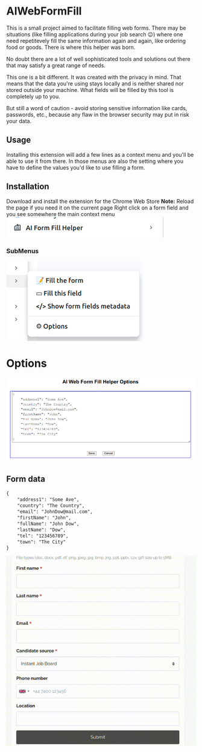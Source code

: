 # AIWebFormFill

This is a small project aimed to facilitate filling web forms. There may be situations (like filling applications during your job search 😉) where one need repetitevely fill the same information again and again, like ordering food or goods. There is where this helper was born.

No doubt there are a lot of well sophisticated tools and solutions out there that may satisfy a great range of needs.

This one is a bit different. It was created with the privacy in mind. That means that the data you're using stays locally and is neither shared nor stored outside your machine. What fields will be filled by this tool is completely up to you.

But still a word of caution - avoid storing sensitive information like cards, passwords, etc., because any flaw in the browser security may put in risk your data.

## Usage
Installing this extension will add a few lines as a context menu and you'll be able to use it from there. In those menus are also the setting where you have to define the values you'd like to use filling a form.

## Installation
Download and install the extension for the Chrome Web Store
**Note:** Reload the page if you need it on the current page
Right click on a form field and you see somewhere the main context menu
![Main context menu](media/mainContextMenu.png)

### SubMenus
![Extension submenues](media/submenus.png)

# Options
![Extension options](media/options.png)

## Form data
```
{
    "address1": "Some Ave",
    "country": "The Country",
    "email": "JohnDow@mail.com",
    "firstName": "John",
    "fullName": "John Dow",
    "lastName": "Dow",
    "tel": "123456789",
    "town": "The City"
}
```

![Extension in action](media/screen.gif)

